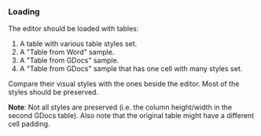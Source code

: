 ### Loading

The editor should be loaded with tables:

1. A table with various table styles set.
1. A "Table from Word" sample.
1. A "Table from GDocs" sample.
1. A "Table from GDocs" sample that has one cell with many styles set.

Compare their visual styles with the ones beside the editor. Most of the styles should be preserved.

**Note**: Not all styles are preserved (i.e. the column height/width in the second GDocs table). Also note that the original table might have a different cell padding.
